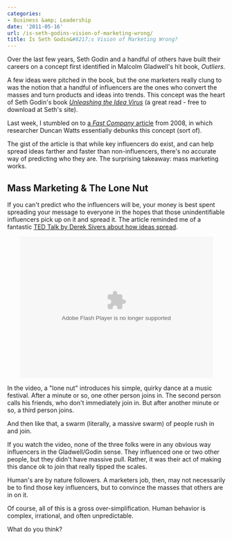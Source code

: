 ```yaml
---
categories:
- Business &amp; Leadership
date: '2011-05-16'
url: /is-seth-godins-vision-of-marketing-wrong/
title: Is Seth Godin&#8217;s Vision of Marketing Wrong?
---
```


Over the last few years, Seth Godin and a handful of others have built their careers on a concept first identified in Malcolm Gladwell's hit book, <em>Outliers</em>.

A few ideas were pitched in the book, but the one marketers really clung to was the notion that a handful of influencers are the ones who convert the masses and turn products and ideas into trends. This concept was the heart of Seth Godin's book <em><a href="http://www.sethgodin.com/ideavirus/">Unleashing the Idea Virus</a></em> (a great read - free to download at Seth's site).

Last week, I stumbled on to <a href="http://www.fastcompany.com/magazine/122/is-the-tipping-point-toast.html">a <em>Fast Company</em> article</a> from 2008, in which researcher Duncan Watts essentially debunks this concept (sort of).

The gist of the article is that while key influencers do exist, and can help spread ideas farther and faster than non-influencers, there's no accurate way of predicting who they are. The surprising takeaway: mass marketing works.
<!--more-->
<h2>Mass Marketing & The Lone Nut</h2>

If you can't predict who the influencers will be, your money is best spent spreading your message to everyone in the hopes that those unindentifiable influencers pick up on it and spread it. The article reminded me of a fantastic <a href="http://www.ted.com/talks/derek_sivers_how_to_start_a_movement.html">TED Talk by Derek Sivers about how ideas spread</a>.

<p align="center"><object width="446" height="326"><param name="movie" value="http://video.ted.com/assets/player/swf/EmbedPlayer.swf"></param><param name="allowFullScreen" value="true" /><param name="allowScriptAccess" value="always"/><param name="wmode" value="transparent"></param><param name="bgColor" value="#ffffff"></param> <param name="flashvars" value="vu=http://video.ted.com/talks/dynamic/DerekSivers_2010U-medium.flv&su=http://images.ted.com/images/ted/tedindex/embed-posters/DerekSivers-2010U.embed_thumbnail.jpg&vw=432&vh=240&ap=0&ti=814&lang=&introDuration=15330&adDuration=4000&postAdDuration=830&adKeys=talk=derek_sivers_how_to_start_a_movement;year=2010;theme=the_creative_spark;event=The+Creative+Spark;tag=Business;tag=Entertainment;tag=dance;tag=leadership;tag=marketing;tag=video;&preAdTag=tconf.ted/embed;tile=1;sz=512x288;" /><embed src="http://video.ted.com/assets/player/swf/EmbedPlayer.swf" pluginspace="http://www.macromedia.com/go/getflashplayer" type="application/x-shockwave-flash" wmode="transparent" bgColor="#ffffff" width="446" height="326" allowFullScreen="true" allowScriptAccess="always" flashvars="vu=http://video.ted.com/talks/dynamic/DerekSivers_2010U-medium.flv&su=http://images.ted.com/images/ted/tedindex/embed-posters/DerekSivers-2010U.embed_thumbnail.jpg&vw=432&vh=240&ap=0&ti=814&lang=&introDuration=15330&adDuration=4000&postAdDuration=830&adKeys=talk=derek_sivers_how_to_start_a_movement;year=2010;theme=the_creative_spark;event=The+Creative+Spark;tag=Business;tag=Entertainment;tag=dance;tag=leadership;tag=marketing;tag=video;"></embed></object></p>

In the video, a "lone nut" introduces his simple, quirky dance at a music festival. After a minute or so, one other person joins in. The second person calls his friends, who don't immediately join in. But after another minute or so, a third person joins.

And then like that, a swarm (literally, a massive swarm) of people rush in and join.

If you watch the video, none of the three folks were in any obvious way influencers in the Gladwell/Godin sense. They influenced one or two other people, but they didn't have massive pull. Rather, it was their act of making this dance ok to join that really tipped the scales.

Human's are by nature followers. A marketers job, then, may not necessarily be to find those key influencers, but to convince the masses that others are in on it.

Of course, all of this is a gross over-simplification. Human behavior is complex, irrational, and often unpredictable.

What do you think?